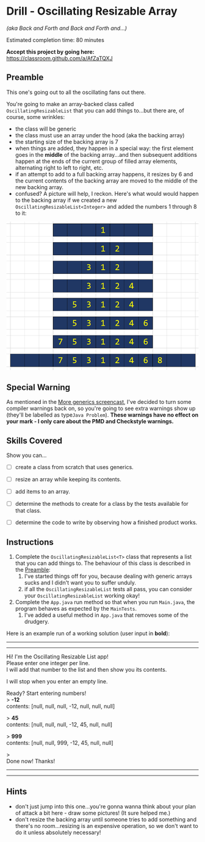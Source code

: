 # Drill - Oscillating Resizable Array

_(aka Back and Forth and Back and Forth and...)_

Estimated completion time: 80 minutes

**Accept this project by going here:** https://classroom.github.com/a/AfZaTQXJ



## Preamble

This one's going out to all the oscillating fans out there.

You're going to make an array-backed class called `OscillatingResizableList` that you can add things to...but there are, of course, some wrinkles:

- the class will be generic
- the class must use an array under the hood (aka the backing array)
- the starting size of the backing array is 7
- when things are added, they happen in a special way: the first element goes in the **middle** of the backing array...and then subsequent additions happen at the ends of the current group of filled array elements, alternating right to left to right, etc.
- if an attempt to add to a full backing array happens, it resizes by 6 and the current contents of the backing array are moved to the middle of the new backing array.
- confused? A picture will help, I reckon. Here's what would would happen to the backing array if we created a new `OscillatingResizableList<Integer>` and added the numbers 1 through 8 to it:

![example insertions](images/oscillate.png)

## Special Warning

As mentioned in the [More generics screencast](https://youtu.be/FLVZzE-Rhn4?t=142), I've decided to turn some compiler warnings back on, so you're going to see extra warnings show up (they'll be labelled as type`Java Problem`). **These warnings have no effect on your mark - I only care about the PMD and Checkstyle warnings.**

## Skills Covered

Show you can...

- [ ] create a class from scratch that uses generics.
- [ ] resize an array while keeping its contents.
- [ ] add items to an array.
- [ ] determine the methods to create for a class by the tests available for that class.
- [ ] determine the code to write by observing how a finished product works.


## Instructions

1. Complete the `OscillatingResizableList<T>` class that represents a list that you can add things to. The behaviour of this class is described in the [Preamble](#preamble):
   1. I've started things off for you, because dealing with generic arrays sucks and I didn't want you to suffer unduly.
   2. if all the `OscillatingResizableList` tests all pass, you can consider your `OscillatingResizableList` working okay!
2. Complete the `App.java` run method so that when you run `Main.java`, the program behaves as expected by the `MainTests`.  
     1. I've added a useful method in `App.java` that removes some of the drudgery.


Here is an example run of a working solution (user input in **bold**):

---
---

Hi! I'm the Oscillating Resizable List app!  
Please enter one integer per line.  
I will add that number to the list and then show you its contents.  

I will stop when you enter an empty line.  

Ready? Start entering numbers!  
\> **-12**  
contents: [null, null, null, -12, null, null, null]

\> **45**  
contents: [null, null, null, -12, 45, null, null]

\> **999**  
contents: [null, null, 999, -12, 45, null, null]

\>   
Done now! Thanks!

---
---

## Hints

- don't just jump into this one...you're gonna wanna think about your plan of attack a bit here - draw some pictures! (It sure helped me.)
- don't resize the backing array until someone tries to add something and there's no room...resizing is an expensive operation, so we don't want to do it unless absolutely necessary!